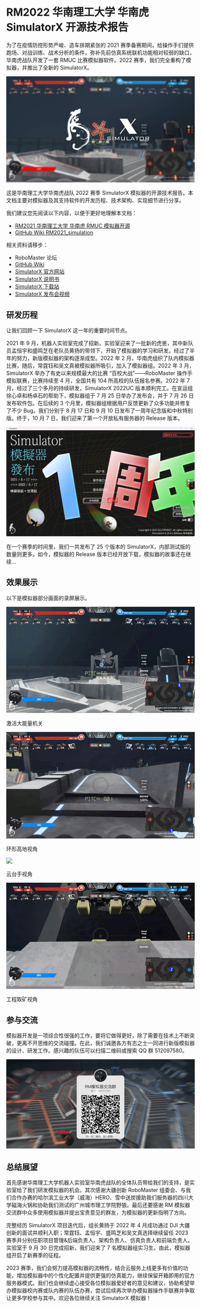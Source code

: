 # RM2022 华南理工大学 华南虎 SimulatorX 开源技术报告

为了在疫情防控形势严峻、造车排期紧张的 2021 赛季备赛期间，给操作手们提供跑场、对战训练、战术分析的条件，弥补先前仿真系统联机功能相对较弱的缺口，华南虎战队开发了一套 RMUC 比赛模拟器软件。2022 赛季，我们完全重构了模拟器，并推出了全新的 SimulatorX。

![](static/boxcn5nhDHYKHPRVe1aupb0edVh.png)

这是华南理工大学华南虎战队 2022 赛季 SimulatorX 模拟器的开源技术报告。本文档主要对模拟器及其支持软件的开发历程、技术架构、实现细节进行分享。

我们建议您先阅读以下内容，以便于更好地理解本文档：

- [RM2021 华南理工大学 华南虎 RMUC 模拟器开源](https://bbs.robomaster.com/forum.php?mod=viewthread&tid=12194)
- [GitHub Wiki RM2021_simulation](https://github.com/scutrobotlab/RM2021_simulation/wiki)

相关资料请移步：

- RoboMaster 论坛
- [GitHub Wiki](https://github.com/scutrobotlab/RM2022_SimulatorX/wiki)
- [SimulatorX 官方网站](https://sim.scutbot.cn/)
- [SimulatorX 说明书](https://intro.sim.scutbot.cn/)
- [SimulatorX 下载站](https://dl.sim.scutbot.cn/)
- [SimulatorX 发布会视频](https://www.bilibili.com/video/BV1ua411T7Gh)

## 研发历程

让我们回顾一下 SimulatorX 这一年的重要时间节点。

2021 年 9 月，机器人实验室完成了招新。实验室迎来了一批新的虎崽，其中新队员孟恒宇和盛鸣芝在老队员黄扬的带领下，开始了模拟器的学习和研发。经过了半年的努力，新版模拟器的架构逐渐成型。2022 年 2 月，华南虎组织了队内模拟器比赛，随后，常霆钰和吴文真被模拟器所吸引，加入了模拟器组。2022 年 3 月，SimulatorX 举办了有史以来规模最大的比赛 “百校大战”——RoboMaster 操作手模拟联赛，比赛持续至 4 月，全国共有 104 所高校的队伍报名参赛。2022 年 7 月，经过了三个多月的持续研发，SimulatorX 2022UC 版本顺利完工。在宣运组徐心卓和杨卓石的帮助下，模拟器组于 7 月 25 日举办了发布会，并于 7 月 26 日发布软件包。在后续的 3 个月里，模拟器组根据用户反馈更新了众多功能并修复了不少 Bug。我们分别于 8 月 17 日和 9 月 10 日发布了一周年纪念版和中秋特别版。终于，10 月 7 日，我们迎来了第一个开放私有服务器的 Release 版本。

![](static/boxcncyisHnGMzovHzK4tgkFhVh.png)

在一个赛季的时间里，我们一共发布了 25 个版本的 SimulatorX，内部测试版的数量则更多。如今，模拟器的 Release 版本已经开放下载，模拟器的故事还在继续...

## 效果展示

以下是模拟器部分画面的录屏展示。

![](static/boxcnQfItioS8FDpSj4C5pHk2We.gif)

激活大能量机关

![](static/boxcnYeXEM7QOY1asf69hazy9Wg.gif)

环形高地视角

![](static/boxcnqJkTPu82yzWzDeqjHeH81e.gif)

云台手视角

![](static/boxcnPjnn0m3zZWZSBv3wtR5kC5.gif)

工程取矿视角

## 参与交流

模拟器开发是一项综合性很强的工作，要将它做得更好，除了需要在技术上不断突破，更离不开思维的交流碰撞。在此，我们诚邀各方有志之士一同进行新版模拟器的设计、研发工作。感兴趣的队伍可以扫描二维码或搜索 QQ 群 512097580。

![](static/boxcnw6oDWToxt3cZJTzyCBeLub.png)

## 总结展望

首先感谢华南理工大学机器人实验室华南虎战队的全体队员带给我们的支持，是实验室给了我们研发模拟器的机会。其次感谢大疆创新 RoboMaster 组委会、与我们合作办赛的哈尔滨工业大学（威海）HERO、雪中送炭援助我们服务器的四川大学磁海火锅和协助我们测试的广州城市理工学院野狼。最后还要感谢 RM 模拟器交流群中众多使用模拟器并提出宝贵意见的群友，为模拟器的更新指明了方向。

完整经历 SimulatorX 项目迭代后，组长黄扬于 2022 年 4 月成功通过 DJI 大疆创新的面试并顺利入职；常霆钰、孟恒宇、盛鸣芝和吴文真选择继续留任 2023 赛季并分别任职项目管理&后端负责人、架构负责人、仿真负责人和前端负责人。实验室于 9 月 30 日完成招新，我们迎来了 7 名模拟器组实习生，由此，模拟器组开启了新赛季的征程。

2023 赛季，我们会努力提高模拟器的流畅性，结合云服务上线更多有价值的功能，增加模拟器中的个性化配置并提供更强的仿真能力，继续保留开箱即用的官方服务器模式。我们也会继续虚心接受各位模拟器爱好者的意见和建议，协助希望举办模拟器校内赛或队内赛的队伍办赛，尝试后续再次举办模拟器操作手联赛并争取让更多学校参与其中。欢迎各位继续关注 SimulatorX 模拟器！
